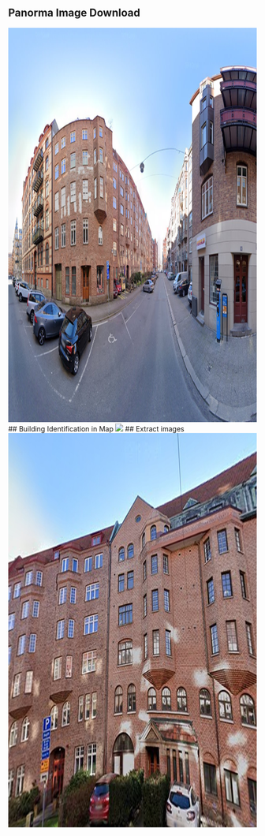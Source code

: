 ## Panorma Image Download
<img src="data/img/Panorama_image.jpg" width="800" height="800">
## Building Identification in Map
<img src="ata/img/Image_map.jpg" >
## Extract images
<img src="data/img_eq/0_270_158305448_tSSU2y8hzjibmMWkpqsNjg.jpg" width="800" height="800">


